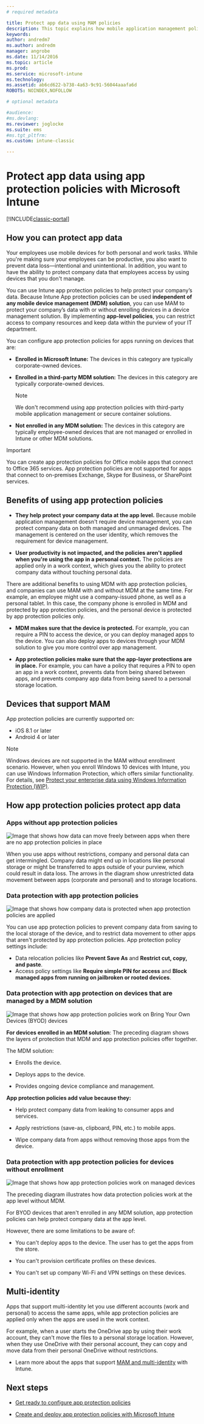 ```yaml
---
# required metadata

title: Protect app data using MAM policies 
description: This topic explains how mobile application management policies can help protect your company data, prevent data loss, and keep personal and work information separate.
keywords:
author: andredm7
ms.author: andredm
manager: angrobe
ms.date: 11/14/2016
ms.topic: article
ms.prod:
ms.service: microsoft-intune
ms.technology:
ms.assetid: ab6cd622-b738-4a63-9c91-56044aaafa6d
ROBOTS: NOINDEX,NOFOLLOW

# optional metadata

#audience:
#ms.devlang:
ms.reviewer: joglocke
ms.suite: ems
#ms.tgt_pltfrm:
ms.custom: intune-classic

---
```


# Protect app data using app protection policies with Microsoft Intune

[!INCLUDE[classic-portal](../includes/classic-portal.md)]

## How you can protect app data
Your employees use mobile devices for both personal and work tasks. While you're making sure your employees can be productive, you also want to prevent data loss—intentional and unintentional.  In addition, you want to have the ability to protect company data that employees access by using devices that you don't manage.

You can use Intune app protection policies to help protect your company’s data. Because Intune App protection policies can be used **independent of any mobile device management (MDM) solution**, you can use MAM to protect your company’s data with or without enrolling devices in a device management solution. By implementing **app-level policies**, you can restrict access to company resources and keep data within the purview of your IT department.

You can configure app protection policies for apps running on devices that are:

-   **Enrolled in Microsoft Intune:** The devices in this category are typically corporate-owned devices.

-   **Enrolled in a third-party MDM solution:** The devices in this category are typically corporate-owned devices.

  	> [!NOTE]
  	> We don't recommend using app protection policies with third-party mobile application management or secure container solutions.

-   **Not enrolled in any MDM solution:** The devices in this category are typically employee-owned devices that are not managed or enrolled in Intune or other MDM solutions.

> [!IMPORTANT]
> You can create app protection policies for Office mobile apps that connect to Office 365 services. App protection policies are not supported for apps that connect to on-premises Exchange, Skype for Business, or SharePoint services.

## Benefits of using app protection policies

-   **They help protect your company data at the app level.** Because mobile application management doesn't require device management, you can protect company data on both managed and unmanaged devices. The management is centered on the user identity, which removes the requirement for device management.

-   **User productivity is not impacted, and the policies aren't applied when you're using the app in a personal context.** The policies are applied only in a work context, which gives you the ability to protect company data without touching personal data.

There are additional benefits to using MDM with app protection policies, and companies can use MAM with and without MDM at the same time. For example, an employee might use a company-issued phone, as well as a personal tablet. In this case, the company phone is enrolled in MDM and protected by app protection policies, and the personal device is protected by app protection policies only.

- **MDM makes sure that the device is protected.** For example, you can require a PIN to access the device, or you can deploy managed apps to the device. You can also deploy apps to devices through your MDM solution to give you more control over app management.

- **App protection policies make sure that the app-layer protections are in place.** For example, you can have a policy that requires a PIN to open an app in a work context, prevents data from being shared between apps, and prevents company app data from being saved to a personal storage location.

## Devices that support MAM
App protection policies are currently supported on:
-   iOS 8.1 or later
-   Android 4 or later

>[!NOTE]
>Windows devices are not supported in the MAM without enrollment scenario. However, when you enroll Windows 10 devices with Intune, you can use Windows Information Protection, which offers similar functionality. For details, see [Protect your enterprise data using Windows Information Protection (WIP)](https://technet.microsoft.com/itpro/windows/keep-secure/protect-enterprise-data-using-wip).


##  How app protection policies protect app data

###  Apps without app protection policies

![Image that shows how data can move freely between apps when there are no app protection policies in place](../media/Apps_without_MAM_policies.png)

When you use apps without restrictions, company and personal data can get intermingled. Company data might end up in locations like personal storage or might be transferred to apps outside of your purview, which could result in data loss. The arrows in the diagram show unrestricted data movement between apps (corporate and personal) and to storage locations.

### Data protection with app protection policies

![Image that shows how company data is protected when app protection policies are applied](../media/Apps_with_mobile_app_policies.png)

You can use app protection policies to prevent company data from saving to the local storage of the device, and to restrict data movement to other apps that aren't protected by app protection policies. App protection policy settings include:
- Data relocation policies like
 **Prevent Save As** and **Restrict cut, copy, and paste**.
- Access policy settings like **Require simple PIN for access** and **Block managed apps from running on jailbroken or rooted devices**.

### Data protection with app protection on devices that are managed by a MDM solution

![Image that shows how app protection policies work on Bring Your Own Devices (BYOD) devices](../media/MAM_BYOD_November.png)

**For devices enrolled in an MDM solution**: The preceding diagram shows the layers of protection that MDM and app protection policies offer together.

The MDM solution:

-   Enrolls the device.

-   Deploys apps to the device.

-   Provides ongoing device compliance and management.

**App protection policies add value because they:**

-   Help protect company data from leaking to consumer apps and services.

-   Apply restrictions (save-as, clipboard, PIN, etc.) to mobile apps.

-   Wipe company data from apps without removing those apps from the device.


### Data protection with app protection policies for devices without enrollment

![Image that shows how app protection policies work on managed devices](../media/MAM_ManagedDevices_November.png)

The preceding diagram illustrates how data protection policies work at the app level without MDM.

For BYOD devices that aren't enrolled in any MDM solution, app protection policies can help protect company data at the app level.

However, there are some limitations to be aware of:

-   You can't deploy apps to the device. The user has to get the apps from the store.

-   You can't provision certificate profiles on these devices.

-   You can't set up company Wi-Fi and VPN settings on these devices.


## Multi-identity

Apps that support multi-identity let you use different accounts (work and personal) to access the same apps, while app protection policies are applied only when the apps are used in the work context.  

For example, when a user starts the OneDrive app by using their work account, they can't move the files to a personal storage location. However, when they use OneDrive with their personal account, they can copy and move data from their personal OneDrive without restrictions.  

- Learn more about the apps that support [MAM and multi-identity](https://www.microsoft.com/cloud-platform/microsoft-intune-apps) with Intune.

##  Next steps
- [Get ready to configure app protection policies](get-ready-to-configure-mobile-app-management-policies-with-microsoft-intune.md)

- [Create and deploy app protection policies with Microsoft Intune](create-and-deploy-mobile-app-management-policies-with-microsoft-intune.md)
